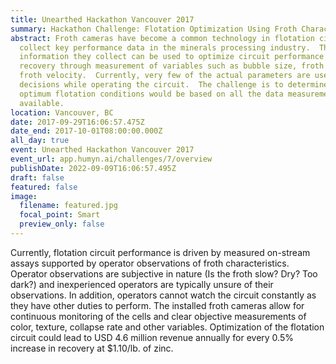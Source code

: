 ```yaml
---
title: Unearthed Hackathon Vancouver 2017
summary: Hackathon Challenge: Flotation Optimization Using Froth Characteristics
abstract: Froth cameras have become a common technology in flotation circuits to
  collect key performance data in the minerals processing industry.  The
  information they collect can be used to optimize circuit performance and metal
  recovery through measurement of variables such as bubble size, froth depth and
  froth velocity.  Currently, very few of the actual parameters are used to make
  decisions while operating the circuit.  The challenge is to determine what the
  optimum flotation conditions would be based on all the data measurements
  available.
location: Vancouver, BC
date: 2017-09-29T16:06:57.475Z
date_end: 2017-10-01T08:00:00.000Z
all_day: true
event: Unearthed Hackathon Vancouver 2017
event_url: app.humyn.ai/challenges/7/overview
publishDate: 2022-09-09T16:06:57.495Z
draft: false
featured: false
image:
  filename: featured.jpg
  focal_point: Smart
  preview_only: false
---
```

Currently, flotation circuit performance is driven by measured on-stream assays supported by operator observations of froth characteristics. Operator observations are subjective in nature (Is the froth slow? Dry? Too dark?) and inexperienced operators are typically unsure of their observations. In addition, operators cannot watch the circuit constantly as they have other duties to perform. The installed froth cameras allow for continuous monitoring of the cells and clear objective measurements of color, texture, collapse rate and other variables. Optimization of the flotation circuit could lead to USD 4.6 million revenue annually for every 0.5% increase in recovery at $1.10/lb. of zinc.
